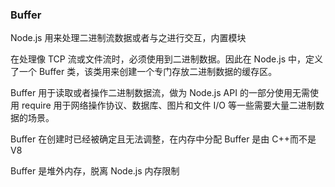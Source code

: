 ### Buffer

Node.js 用来处理二进制流数据或者与之进行交互，内置模块

在处理像 TCP 流或文件流时，必须使用到二进制数据。因此在 Node.js 中，定义了一个 Buffer 类，该类用来创建一个专门存放二进制数据的缓存区。

Buffer 用于读取或者操作二进制数据流，做为 Node.js API 的一部分使用无需使用 require
用于网络操作协议、数据库、图片和文件 I/O 等一些需要大量二进制数据的场景。

Buffer 在创建时已经被确定且无法调整，在内存中分配 Buffer 是由 C++而不是 V8

Buffer 是堆外内存，脱离 Node.js 内存限制
